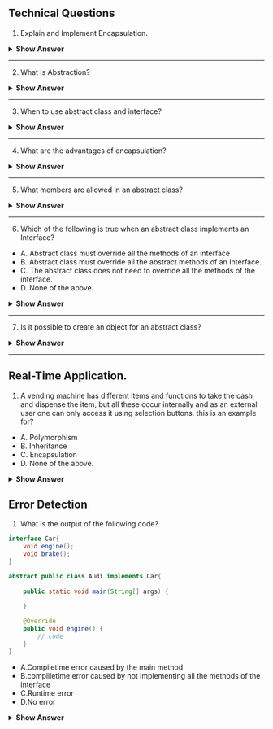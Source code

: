 ## Technical Questions

1. Explain and Implement Encapsulation.

<details>

<summary><b>Show Answer</b> </summary>
    
> Encapsulation is creating a class with related fields and methods and hiding the fields and methods from the rest of the world, this can be achieved by creating fields and methods and private and accessing the fields and methods using objects.
  
  ``` java
  
  import java.util.Random;

public class ATM {
    
    static double balance = 10000;
    
    double debitAmmount(double ammount) {
        balance-=ammount;
        return balance;
    }
    
    private String generateOTP( ) {
        Random rnd = new Random();
        int number = rnd.nextInt(999999);
        return String.format("%06d", number);   
    }
    
    double creditAmmount( double ammount) {
        
        balance+=ammount;
        return balance;
    }
    double displayBalance()
    {
        return balance;
    }
    public static void main(String[] args) {
        ATM a = new ATM();
        System.out.println("Ammount credited and Final balance: "+ a.creditAmmount(1000));
        System.out.println("Ammount debited and Final balance:" + a.debitAmmount(100));
        System.out.println("Account Balance: "+ a.displayBalance());
        System.out.println(a.generateOTP());
        
    }

}
  
  
  ```
  
  > In the above code, the class ATM contains fields and methods, and they are encapsulated into the class, all the fields and methods can be accessed by an object 'a'.
    
  </details>
   </details>
   
 ---
   
2. What is Abstraction?

<details> <summary><b>Show Answer</b></summary>
    
> Data abstraction is the process of hiding certain details and showing only essential information to the user.
> In java Abstraction can be achieved in two ways   
> 1. By creating an abstract class with abstract methods. (0 to 100%)
> 2. By creating an interface with abstract methods.(100%)
> The abstract keyword is a non-access modifier, used for classes and methods.
> Abstraction lets you focus on what the object does instead of how it does it.



</details>

---

3. When to use abstract class and interface?

<details><summary><b>Show Answer</b></summary>
    
<b>Abstract Class: </b>

> 1. When classes are closely related and share the implementation an abstract class can be used. 
> 2. To create unrelated classes with the same methods and fields but with access modifiers other than public, i.e. private and protected.
> 3. to declare non-static and non-final methods, which can be altered by creating methods and using an object of the class.
    
<b>Interface: </b>

> 1. When classes are not related, they have the same methods but different implementations an interface is used.
> 2. when behaviour is specified but the implementation of the behaviour can be altered.
> 3. To implement Multiple Inheritance of value.

</details>

---

4. What are the advantages of encapsulation?

<details> <summary><b>Show Answer</b></summary>
    
| **#** | ** Abstract Class**                                                                          | ** Interface**                                                                     |
| ----- | -------------------------------------------------------------------------------------------- | ---------------------------------------------------------------------------------- |
| 1     |  An abstract class can extend only one class or one abstract class at a time                 |  An interface can extend any number of interfaces at a time                        |
| 2     |   An abstract class can extend another concrete (regular) class or abstract class            |  An interface can only extend another interface                                    |
| 3     |  An abstract class can have both abstract and concrete methods                               |  An interface can have only abstract methods                                       |
| 4     |  In abstract class keyword “abstract” is mandatory to declare a method as an abstract        |  In an interface keyword “abstract” is optional to declare a method as an abstract |
| 5     |  An abstract class can have protected and public abstract methods                            |  An interface can have only have public abstract methods                           |
| 6     |  An abstract class can have static, final or static final variable with any access specifier |  interface can only have public static final (constant) variable                   |

</details>

---

5. What members are allowed in an abstract class?

<details> <summary><b>Show Answer</b></summary>
    
> 1. fields
> 2. Abstract Method
> 3. Non-Abstract Method.
> 4. Constructor 
> 5. main() method.

</details>

---

6. Which of the following is true when an abstract class implements an Interface?

- A. Abstract class must override all the methods of an interface
- B. Abstract class must override all the abstract methods of an Interface.
- C. The abstract class does not need to override all the methods of the interface.
- D. None of the above.

<details> <summary><b>Show Answer</b></summary>
C
<details><summary><b>Explanation</b></summary>

> normally when a class doesn't implement all the abstract methods of an interface it leads to a compilation error, this can be avoided by declaring the class abstract because an abstract method can have unimplemented methods. 
    
</details>

</details>

---

7. Is it possible to create an object for an abstract class?

<details> <summary><b>Show Answer</b></summary>
    
> No, the abstract class can not be initialized as it contains incomplete methods( abstract methods or methods with no implementation).
> One way to create an object for an abstract class is using an Anonymous inner class.

</details>

---




## Real-Time Application.

1. A vending machine has different items and functions to take the cash and dispense the item, but all these occur internally and as an external user one can only access it using selection buttons. this is an example for?

- A. Polymorphism
- B. Inheritance
- C. Encapsulation
- D. None of the above.

<details><summary><b>Show Answer</b></summary>

C
    
<details><summary><b>Explanation</b></summary>

> We can consider vending machine as class with dispensable items as fields and dispense operation as methods combined as a single unit.
    
</details>


</details>

## Error Detection

1. What is the output of the following code?

``` java
interface Car{
    void engine();
    void brake();
}

abstract public class Audi implements Car{
    
    public static void main(String[] args) {
        
    }

    @Override
    public void engine() {
        // code 
    }
}

```

- A.Compiletime error caused by the main method
- B.compliletime error caused by not implementing all the methods of the interface
- C.Runtime error
- D.No error

<details> <summary><b>Show Answer</b></summary>
    
> D

<details><summary><b>Explanation</b></summary>


> it is not mandatory for an abstract class to implement all the methods of an interface.
    
</details>



</details>






